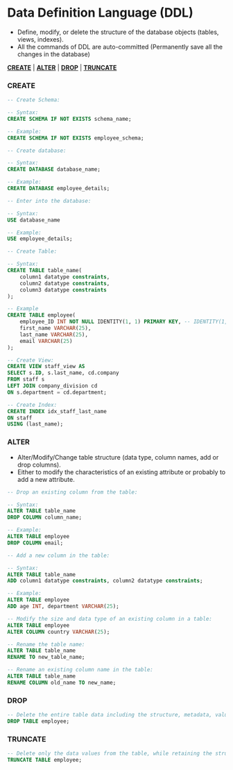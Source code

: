 # **Data Definition Language (DDL)**

- Define, modify, or delete the structure of the database objects (tables, views, indexes).
- All the commands of DDL are auto-committed (Permanently save all the changes in the database)

<a href=#create><strong>CREATE</strong></a> | 
<a href=#alter><strong>ALTER</strong></a> | 
<a href=#drop><strong>DROP</strong></a> | 
<a href=#truncate><strong>TRUNCATE</strong></a> 

<h3 name=create><strong>CREATE</strong></h3>

```sql
-- Create Schema:

-- Syntax:
CREATE SCHEMA IF NOT EXISTS schema_name;

-- Example:
CREATE SCHEMA IF NOT EXISTS employee_schema;
```

```sql
-- Create database:

-- Syntax:
CREATE DATABASE database_name;

-- Example:
CREATE DATABASE employee_details;
```

```sql
-- Enter into the database:

-- Syntax:
USE database_name

-- Example:
USE employee_details;
```

```sql
-- Create Table:

-- Syntax:
CREATE TABLE table_name(
    column1 datatype constraints,
    column2 datatype constraints,
    column3 datatype constraints
);

-- Example
CREATE TABLE employee(
    employee_ID INT NOT NULL IDENTITY(1, 1) PRIMARY KEY, -- IDENTITY(1,1) Start from 1 and increment by 1.
    first_name VARCHAR(25),
    last_name VARCHAR(25),
    email VARCHAR(25)
);
```

```sql
-- Create View:
CREATE VIEW staff_view AS
SELECT s.ID, s.last_name, cd.company
FROM staff s
LEFT JOIN company_division cd
ON s.department = cd.department;
```

```sql
-- Create Index:
CREATE INDEX idx_staff_last_name
ON staff
USING (last_name);
```

<h3 name=alter><strong>ALTER</strong></h3>

- Alter/Modify/Change table structure (data type, column names, add or drop columns).
- Either to modify the characteristics of an existing attribute or probably to add a new attribute.

```sql
-- Drop an existing column from the table:

-- Syntax:
ALTER TABLE table_name
DROP COLUMN column_name;

-- Example:
ALTER TABLE employee
DROP COLUMN email;
```

```sql
-- Add a new column in the table:

-- Syntax:
ALTER TABLE table_name
ADD column1 datatype constraints, column2 datatype constraints;

-- Example:
ALTER TABLE employee
ADD age INT, department VARCHAR(25);
```

```sql
-- Modify the size and data type of an existing column in a table:
ALTER TABLE employee
ALTER COLUMN country VARCHAR(25);
```

```sql
-- Rename the table name:    
ALTER TABLE table_name
RENAME TO new_table_name;    
```    

```sql
-- Rename an existing column name in the table:
ALTER TABLE table_name
RENAME COLUMN old_name TO new_name;   
```

<h3 name=drop><strong>DROP</strong></h3>

```sql
-- Delete the entire table data including the structure, metadata, values and constraints.
DROP TABLE employee;
```
    
<h3 name=truncate><strong>TRUNCATE</strong></h3>

```sql
-- Delete only the data values from the table, while retaining the structure and metadata of the table.
TRUNCATE TABLE employee;
```
